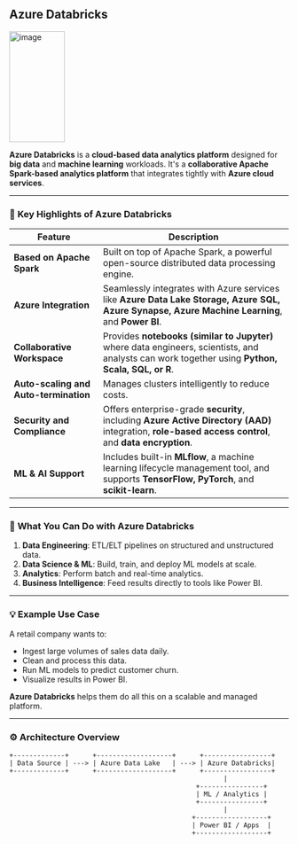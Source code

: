 ## Azure Databricks

<img width="100" height="200" alt="image" src="https://github.com/user-attachments/assets/b43a7952-41f4-4fa6-9993-58322ed65e52" />


**Azure Databricks** is a **cloud-based data analytics platform** designed for **big data** and **machine learning** workloads. It's a **collaborative Apache Spark-based analytics platform** that integrates tightly with **Azure cloud services**.

---

### 🔷 **Key Highlights of Azure Databricks**

| Feature                               | Description                                                                                                                                           |
| ------------------------------------- | ----------------------------------------------------------------------------------------------------------------------------------------------------- |
| **Based on Apache Spark**             | Built on top of Apache Spark, a powerful open-source distributed data processing engine.                                                              |
| **Azure Integration**                 | Seamlessly integrates with Azure services like **Azure Data Lake Storage, Azure SQL, Azure Synapse, Azure Machine Learning**, and **Power BI**.       |
| **Collaborative Workspace**           | Provides **notebooks (similar to Jupyter)** where data engineers, scientists, and analysts can work together using **Python, Scala, SQL, or R**.      |
| **Auto-scaling and Auto-termination** | Manages clusters intelligently to reduce costs.                                                                                                       |
| **Security and Compliance**           | Offers enterprise-grade **security**, including **Azure Active Directory (AAD)** integration, **role-based access control**, and **data encryption**. |
| **ML & AI Support**                   | Includes built-in **MLflow**, a machine learning lifecycle management tool, and supports **TensorFlow, PyTorch**, and **scikit-learn**.               |

---

### 🔨 **What You Can Do with Azure Databricks**

1. **Data Engineering**: ETL/ELT pipelines on structured and unstructured data.
2. **Data Science & ML**: Build, train, and deploy ML models at scale.
3. **Analytics**: Perform batch and real-time analytics.
4. **Business Intelligence**: Feed results directly to tools like Power BI.

---

### 💡 **Example Use Case**

A retail company wants to:

* Ingest large volumes of sales data daily.
* Clean and process this data.
* Run ML models to predict customer churn.
* Visualize results in Power BI.

**Azure Databricks** helps them do all this on a scalable and managed platform.

---

### ⚙️ **Architecture Overview**

```text
+-------------+      +-------------------+      +-----------------+
| Data Source | ---> | Azure Data Lake   | ---> | Azure Databricks|
+-------------+      +-------------------+      +-----------------+
                                                      |
                                               +----------------+
                                               | ML / Analytics |
                                               +----------------+
                                                      |
                                              +------------------+
                                              | Power BI / Apps  |
                                              +------------------+
```
